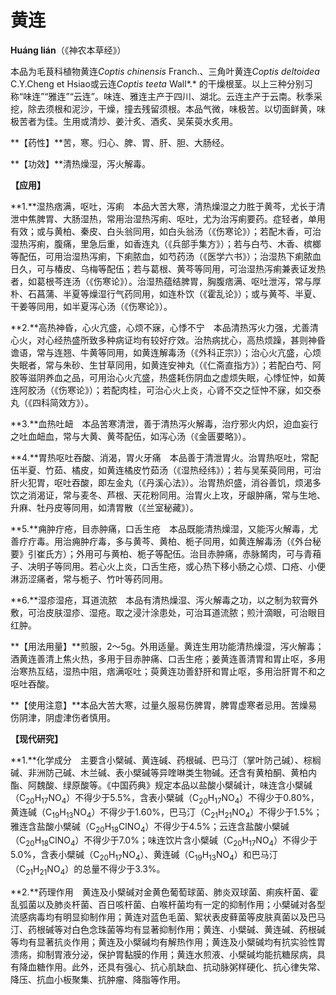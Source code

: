 # 黄连

**Huáng lián**（《神农本草经》）

本品为毛茛科植物黄连*Coptis  chinensis*   Franch.、三角叶黄连*Coptis deltoidea*   C.Y.Cheng  et Hsiao或云连*Coptis  teeta* Wall*.* 的干燥根茎。以上三种分别习称“味连”“雅连”“云连”。味连、雅连主产于四川、湖北。云连主产于云南。秋季采挖，除去须根和泥沙，干燥，撞去残留须根。本品气微，味极苦。以切面鲜黄，味极苦者为佳。生用或清炒、姜汁炙、酒炙、吴茱萸水炙用。

**【药性】**苦，寒。归心、脾、胃、肝、胆、大肠经。

**【功效】**清热燥湿，泻火解毒。

**【应用】**

**1.**湿热痞满，呕吐，泻痢　本品大苦大寒，清热燥湿之力胜于黄芩，尤长于清泄中焦脾胃、大肠湿热，常用治湿热泻痢、呕吐，尤为治泻痢要药。症轻者，单用有效；或与黄柏、秦皮、白头翁同用，如白头翁汤（《伤寒论》）；若配木香，可治湿热泻痢，腹痛，里急后重，如香连丸（《兵部手集方》）；若与白芍、木香、槟榔等配伍，可用治湿热泻痢，下痢脓血，如芍药汤（《医学六书》）；治湿热下痢脓血日久，可与椿皮、乌梅等配伍；若与葛根、黄芩等同用，可治湿热泻痢兼表证发热者，如葛根芩连汤（《伤寒论》）。治湿热蕴结脾胃，胸腹痞满、呕吐泄泻，常与厚朴、石菖蒲、半夏等燥湿行气药同用，如连朴饮（《霍乱论》）；或与黄芩、半夏、干姜等同用，如半夏泻心汤（《伤寒论》）。

**2.**高热神昏，心火亢盛，心烦不寐，心悸不宁　本品清热泻火力强，尤善清心火，对心经热盛所致多种病证均有较好疗效。治热病扰心，高热烦躁，甚则神昏谵语，常与连翘、牛黄等同用，如黄连解毒汤（《外科正宗》）；治心火亢盛，心烦失眠者，常与朱砂、生甘草同用，如黄连安神丸（《仁斋直指方》）；若配白芍、阿胶等滋阴养血之品，可用治心火亢盛，热盛耗伤阴血之虚烦失眠，心悸怔忡，如黄连阿胶汤（《伤寒论》）；若配肉桂，可治心火上炎，心肾不交之怔忡不寐，如交泰丸（《四科简效方》）。

**3.**血热吐衄　本品苦寒清泄，善于清热泻火解毒，治疗邪火内炽，迫血妄行之吐血衄血，常与大黄、黄芩配伍，如泻心汤（《金匮要略》）。

**4.**胃热呕吐吞酸、消渴，胃火牙痛　本品善于清泄胃火。治胃热呕吐，常配伍半夏、竹茹、橘皮，如黄连橘皮竹茹汤（《湿热经纬》）；若与吴茱萸同用，可治肝火犯胃，呕吐吞酸，即左金丸（《丹溪心法》）。治胃热炽盛，消谷善饥，烦渴多饮之消渴证，常与麦冬、芦根、天花粉同用。治胃火上攻，牙龈肿痛，常与生地、升麻、牡丹皮等同用，如清胃散（《兰室秘藏》）。

**5.**痈肿疔疮，目赤肿痛，口舌生疮　本品既能清热燥湿，又能泻火解毒，尤善疗疔毒。用治痈肿疔毒，多与黄芩、黄柏、栀子同用，如黄连解毒汤（《外台秘要》引崔氏方）；外用可与黄柏、栀子等配伍。治目赤肿痛，赤脉胬肉，可与青葙子、决明子等同用。若心火上炎，口舌生疮，或心热下移小肠之心烦、口疮、小便淋沥涩痛者，常与栀子、竹叶等药同用。

**6.**湿疹湿疮，耳道流脓　本品有清热燥湿、泻火解毒之功，以之制为软膏外敷，可治皮肤湿疹、湿疮。取之浸汁涂患处，可治耳道流脓；煎汁滴眼，可治眼目红肿。

**【用法用量】**煎服，2～5g。外用适量。黄连生用功能清热燥湿，泻火解毒；酒黄连善清上焦火热，多用于目赤肿痛、口舌生疮；姜黄连善清胃和胃止呕，多用治寒热互结，湿热中阻，痞满呕吐；萸黄连功善舒肝和胃止呕，多用治肝胃不和之呕吐吞酸。

**【使用注意】**本品大苦大寒，过量久服易伤脾胃，脾胃虚寒者忌用。苦燥易伤阴津，阴虚津伤者慎用。

**【现代研究】**

**1.**化学成分　主要含小檗碱、黄连碱、药根碱、巴马汀（掌叶防己碱）、棕榈碱、非洲防己碱、木兰碱、表小檗碱等异喹啉类生物碱。还含有黄柏酮、黄柏内酯、阿魏酸、绿原酸等。《中国药典》规定本品以盐酸小檗碱计，味连含小檗碱（C<sub>20</sub>H<sub>17</sub>NO<sub>4</sub>）不得少于5.5%，含表小檗碱（C<sub>20</sub>H<sub>17</sub>NO<sub>4</sub>）不得少于0.80%，黄连碱（C<sub>19</sub>H<sub>13</sub>NO<sub>4</sub>）不得少于1.60%，巴马汀（C<sub>21</sub>H<sub>21</sub>NO<sub>4</sub>）不得少于1.5%；雅连含盐酸小檗碱（C<sub>20</sub>H<sub>18</sub>ClNO<sub>4</sub>）不得少于4.5%；云连含盐酸小檗碱（C<sub>20</sub>H<sub>18</sub>ClNO<sub>4</sub>）不得少于7.0%；味连饮片含小檗碱（C<sub>20</sub>H<sub>17</sub>NO<sub>4</sub>）不得少于5.0%，含表小檗碱（C<sub>20</sub>H<sub>17</sub>NO<sub>4</sub>）、黄连碱（C<sub>19</sub>H<sub>13</sub>NO<sub>4</sub>）和巴马汀（C<sub>21</sub>H<sub>21</sub>NO<sub>4</sub>）的总量不得少于3.3%。

**2.**药理作用　黄连及小檗碱对金黄色葡萄球菌、肺炎双球菌、痢疾杆菌、霍乱弧菌以及肺炎杆菌、百日咳杆菌、白喉杆菌均有一定的抑制作用；小檗碱对各型流感病毒均有明显抑制作用；黄连对蓝色毛菌、絮状表皮藓菌等皮肤真菌以及巴马汀、药根碱等对白色念珠菌等均有显著抑制作用；黄连、小檗碱、黄连碱、药根碱等均有显著抗炎作用；黄连及小檗碱均有解热作用；黄连及小檗碱均有抗实验性胃溃疡，抑制胃液分泌，保护胃黏膜的作用；黄连水煎液、小檗碱均能抗糖尿病，具有降血糖作用。此外，还具有强心、抗心肌缺血、抗动脉粥样硬化、抗心律失常、降压、抗血小板聚集、抗肿瘤、降脂等作用。



